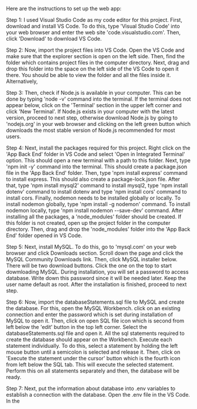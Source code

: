 Here are the instructions to set up the web app:

Step 1: I used Visual Studio Code as my code editor for this project. First, download and install VS Code. To do this, type 'Visual Studio Code' into your web browser and enter the web site 'code.visualstudio.com'. Then, click 'Download' to download VS Code.

Step 2: Now, import the project files into VS Code. Open the VS Code and make sure that the explorer section is open on the left side. Then, find the folder which contains project files in the computer directory. Next, drag and drop this folder into the space on the left side of the VS Code to open it there. You should be able to view the folder and all the files inside it. Alternatively, 

Step 3: Then, check if Node.js is available in your computer. This can be done by typing 'node -v' command into the terminal. If the terminal does not appear below, click on the 'Terminal' section in the upper left corner and click 'New Terminal'. If Node.js exists in your computer with the latest version, proceed to next step, otherwise download Node.js by going to 'nodejs.org' in your web browser and clicking on the left green button which downloads the most stable version of Node.js recommended for most users. 

Step 4: Next, install the packages required for this project. Right click on the 'App Back End' folder in VS Code and select 'Open in Integrated Terminal' option. This should open a new terminal with a path to this folder. Next, type 'npm init -y' command into the terminal. This should create a package.json file in the 'App Back End' folder. Then, type 'npm install express' command to install express. This should also create a package-lock.json file. After that, type 'npm install mysql2' command to install mysql2, type 'npm install dotenv' command to install dotenv and type 'npm install cors' command to install cors. Finally, nodemon needs to be installed globally or locally. To install nodemon globally, type 'npm install -g nodemon' command. To install nodemon locally, type 'npm install nodemon --save-dev' command. After installing all the packages, a 'node_modules' folder should be created. If this folder is not created, open up the project folder in the computer directory. Then, drag and drop the 'node_modules' folder into the 'App Back End' folder opened in VS Code.

Step 5: Next, install MySQL. To do this, go to 'mysql.com' on your web browser and click Downloads section. Scroll down the page and click the MySQL Community Downloads link. Then, click MySQL installer below. There will be two download buttons. Click the one on the top to start dowmloading MySQL. During installation, you will set a password to access database. Write down this password since it will be needed later. Keep the user name default as root. After the installation is finished, proceed to next step.

Step 6: Now, import the databaseStatements.sql file to MySQL and create the database. For this, open the MySQL Workbench. click on an existing connection and enter the password which is set during installation of MySQL to open it. Then, click on open SQL file icon which is second from left below the 'edit' button in the top left corner. Select the databaseStatements.sql file and open it. All the sql statements required to create the database should appear on the Workbench. Execute each statement individually. To do this, select a statement by holding the left mouse button until a semicolon is selected and release it. Then, click on 'Execute the statement under the cursor' button which is the fourth icon from left below the SQL tab. This will execute the selected statement. Perform this on all statements separately and then, the database will be ready.

Step 7: Next, put the information about database into .env variables to establish a connection with the database. Open the .env file in the VS Code. In the 
